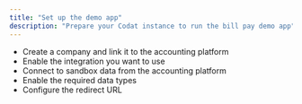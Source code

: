 ```yaml
---
title: "Set up the demo app"
description: "Prepare your Codat instance to run the bill pay demo app"
---
```


- Create a company and link it to the accounting platform
- Enable the integration you want to use
- Connect to sandbox data from the accounting platform
- Enable the required data types
- Configure the redirect URL